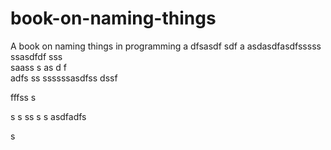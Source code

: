 # book-on-naming-things
A book on naming things in programming
a
dfsasdf  sdf
a asdasdfasdfsssss ssasdfdf
sss    
  saass
s as d f  
adfs    ss
ssssssasdfss
   dssf 
 
fffss 
s
 
s   s
ss
s
s
asdfadfs
 
s
  
